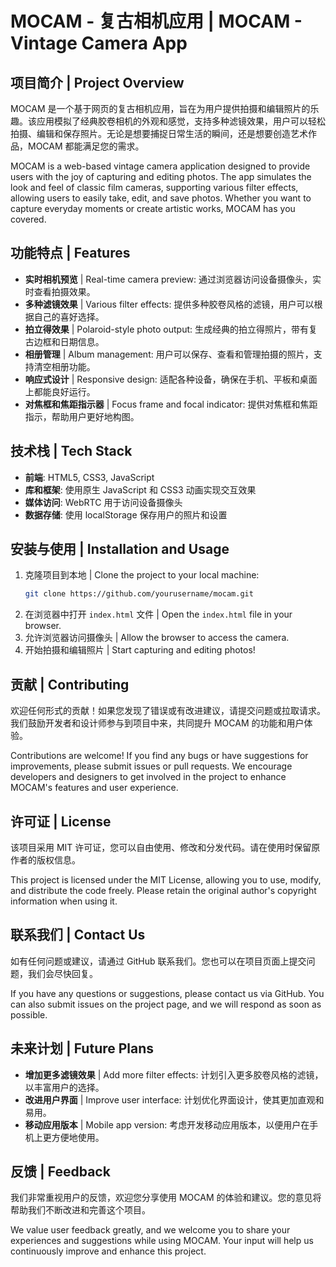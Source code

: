 # MOCAM - 复古相机应用 | MOCAM - Vintage Camera App

## 项目简介 | Project Overview

MOCAM 是一个基于网页的复古相机应用，旨在为用户提供拍摄和编辑照片的乐趣。该应用模拟了经典胶卷相机的外观和感觉，支持多种滤镜效果，用户可以轻松拍摄、编辑和保存照片。无论是想要捕捉日常生活的瞬间，还是想要创造艺术作品，MOCAM 都能满足您的需求。

MOCAM is a web-based vintage camera application designed to provide users with the joy of capturing and editing photos. The app simulates the look and feel of classic film cameras, supporting various filter effects, allowing users to easily take, edit, and save photos. Whether you want to capture everyday moments or create artistic works, MOCAM has you covered.

## 功能特点 | Features

- **实时相机预览** | Real-time camera preview: 通过浏览器访问设备摄像头，实时查看拍摄效果。
- **多种滤镜效果** | Various filter effects: 提供多种胶卷风格的滤镜，用户可以根据自己的喜好选择。
- **拍立得效果** | Polaroid-style photo output: 生成经典的拍立得照片，带有复古边框和日期信息。
- **相册管理** | Album management: 用户可以保存、查看和管理拍摄的照片，支持清空相册功能。
- **响应式设计** | Responsive design: 适配各种设备，确保在手机、平板和桌面上都能良好运行。
- **对焦框和焦距指示器** | Focus frame and focal indicator: 提供对焦框和焦距指示，帮助用户更好地构图。

## 技术栈 | Tech Stack

- **前端**: HTML5, CSS3, JavaScript
- **库和框架**: 使用原生 JavaScript 和 CSS3 动画实现交互效果
- **媒体访问**: WebRTC 用于访问设备摄像头
- **数据存储**: 使用 localStorage 保存用户的照片和设置

## 安装与使用 | Installation and Usage

1. 克隆项目到本地 | Clone the project to your local machine:
   ```bash
   git clone https://github.com/yourusername/mocam.git
   ```
2. 在浏览器中打开 `index.html` 文件 | Open the `index.html` file in your browser.
3. 允许浏览器访问摄像头 | Allow the browser to access the camera.
4. 开始拍摄和编辑照片 | Start capturing and editing photos!

## 贡献 | Contributing

欢迎任何形式的贡献！如果您发现了错误或有改进建议，请提交问题或拉取请求。我们鼓励开发者和设计师参与到项目中来，共同提升 MOCAM 的功能和用户体验。

Contributions are welcome! If you find any bugs or have suggestions for improvements, please submit issues or pull requests. We encourage developers and designers to get involved in the project to enhance MOCAM's features and user experience.

## 许可证 | License

该项目采用 MIT 许可证，您可以自由使用、修改和分发代码。请在使用时保留原作者的版权信息。

This project is licensed under the MIT License, allowing you to use, modify, and distribute the code freely. Please retain the original author's copyright information when using it.

## 联系我们 | Contact Us

如有任何问题或建议，请通过 GitHub 联系我们。您也可以在项目页面上提交问题，我们会尽快回复。

If you have any questions or suggestions, please contact us via GitHub. You can also submit issues on the project page, and we will respond as soon as possible.

## 未来计划 | Future Plans

- **增加更多滤镜效果** | Add more filter effects: 计划引入更多胶卷风格的滤镜，以丰富用户的选择。
- **改进用户界面** | Improve user interface: 计划优化界面设计，使其更加直观和易用。
- **移动应用版本** | Mobile app version: 考虑开发移动应用版本，以便用户在手机上更方便地使用。

## 反馈 | Feedback

我们非常重视用户的反馈，欢迎您分享使用 MOCAM 的体验和建议。您的意见将帮助我们不断改进和完善这个项目。

We value user feedback greatly, and we welcome you to share your experiences and suggestions while using MOCAM. Your input will help us continuously improve and enhance this project.
